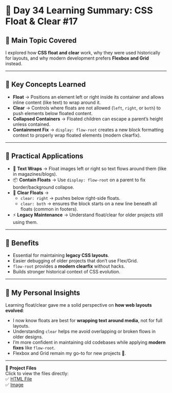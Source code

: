 # 🌟 Day 34 Learning Summary: CSS Float & Clear #17  

## 📌 Main Topic Covered  
I explored how **CSS float and clear** work, why they were used historically for layouts, and why modern development prefers **Flexbox and Grid** instead.  

---

## 🔹 Key Concepts Learned  
- **Float** → Positions an element left or right inside its container and allows inline content (like text) to wrap around it.  
- **Clear** → Controls where floats are not allowed (`left`, `right`, or `both`) to push elements below floated content.  
- **Collapsed Containers** → Floated children can escape a parent’s height unless contained.  
- **Containment Fix** → `display: flow-root` creates a new block formatting context to properly wrap floated elements (modern clearfix).  

---

## 🔹 Practical Applications  
- 📰 **Text Wraps** → Float images left or right so text flows around them (like in magazines/blogs).  
- 📦 **Contain Floats** → Use `display: flow-root` on a parent to fix border/background collapse.  
- 🔄 **Clear Floats** →  
  - `clear: right` → pushes below right-side floats.  
  - `clear: both` → ensures the block starts on a new line beneath all floats (common in footers).  
- ⚡ **Legacy Maintenance** → Understand float/clear for older projects still using them.  

---

## 🔹 Benefits  
- Essential for maintaining **legacy CSS layouts**.  
- Easier debugging of older projects that don’t use Flex/Grid.  
- `flow-root` provides a **modern clearfix** without hacks.  
- Builds stronger historical context of CSS evolution.  

---

## 🌟 My Personal Insights  
Learning float/clear gave me a solid perspective on **how web layouts evolved**:  
- I now know floats are best for **wrapping text around media**, not for full layouts.  
- Understanding `clear` helps me avoid overlapping or broken flows in older designs.  
- I’m more confident in maintaining old codebases while applying **modern fixes** like `flow-root`.  
- Flexbox and Grid remain my go-to for new projects 🚀.  

---

📂 **Project Files**  
Click to view the files directly:  
✅ [HTML File](./index.html)  
✅ [Image](./Teamone.png)  
